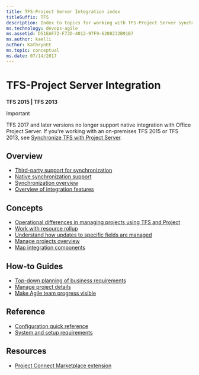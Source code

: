 ```yaml
---
title: TFS-Project Server Integration index 
titleSuffix: TFS 
description: Index to topics for working with TFS-Project Server synchronization   
ms.technology: devops-agile
ms.assetid: D51EAF72-F73D-4012-97F9-6208232B91B7
ms.author: kaelli
author: KathrynEE
ms.topic: conceptual
ms.date: 07/14/2017
---
```


# TFS-Project Server Integration

**TFS 2015 | TFS 2013**

> [!IMPORTANT]  
> TFS 2017 and later versions no longer support native integration with Office Project Server. If you're working with an on-premises TFS 2015 or TFS 2013, see [Synchronize TFS with Project Server](synchronize-tfs-project-server.md).


## Overview  
- [Third-party support for synchronization](sync-ps-tfs.md)
- [Native synchronization support](synchronize-tfs-project-server.md)
- [Synchronization overview](synchronization-process-overview.md)
- [Overview of integration features](overview-tfs-project-server-integration.md)
    
  
## Concepts 

- [Operational differences in managing projects using TFS and Project](operational-differences.md)
- [Work with resource rollup](work-with-resource-rollup.md)
- [Understand how updates to specific fields are managed](understand-how-updates-to-specific-fields-managed.md)
- [Manage projects overview](manage-projects.md)
- [Map integration components](map-integration-components.md)

## How-to Guides

- [Top-down planning of business requirements](top-down-plan-mapped-team-project.md)
- [Manage project details](manage-project-details.md)
- [Make Agile team progress visible](make-agile-team-progress-visible-to-the-pmo.md)

## Reference   
- [Configuration quick reference](configuration-quick-reference.md)
- [System and setup requirements](system-and-setup-requirements.md)
  
## Resources 

- [Project Connect Marketplace extension](https://marketplace.visualstudio.com/items?itemName=TVT.TVT-PjO) 

